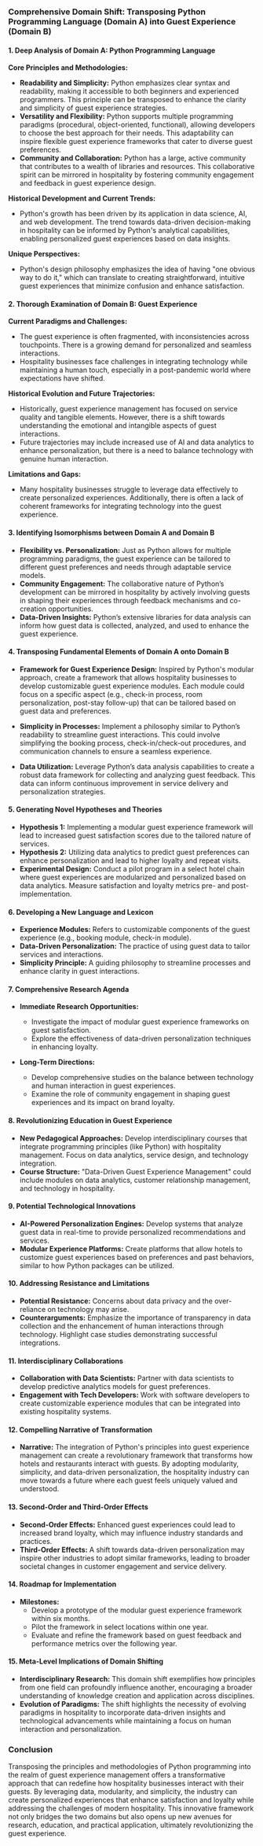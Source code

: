 ### Comprehensive Domain Shift: Transposing Python Programming Language (Domain A) into Guest Experience (Domain B)

#### 1. Deep Analysis of Domain A: Python Programming Language

**Core Principles and Methodologies:**
- **Readability and Simplicity:** Python emphasizes clear syntax and readability, making it accessible to both beginners and experienced programmers. This principle can be transposed to enhance the clarity and simplicity of guest experience strategies.
- **Versatility and Flexibility:** Python supports multiple programming paradigms (procedural, object-oriented, functional), allowing developers to choose the best approach for their needs. This adaptability can inspire flexible guest experience frameworks that cater to diverse guest preferences.
- **Community and Collaboration:** Python has a large, active community that contributes to a wealth of libraries and resources. This collaborative spirit can be mirrored in hospitality by fostering community engagement and feedback in guest experience design.

**Historical Development and Current Trends:**
- Python's growth has been driven by its application in data science, AI, and web development. The trend towards data-driven decision-making in hospitality can be informed by Python's analytical capabilities, enabling personalized guest experiences based on data insights.

**Unique Perspectives:**
- Python's design philosophy emphasizes the idea of having "one obvious way to do it," which can translate to creating straightforward, intuitive guest experiences that minimize confusion and enhance satisfaction.

#### 2. Thorough Examination of Domain B: Guest Experience

**Current Paradigms and Challenges:**
- The guest experience is often fragmented, with inconsistencies across touchpoints. There is a growing demand for personalized and seamless interactions.
- Hospitality businesses face challenges in integrating technology while maintaining a human touch, especially in a post-pandemic world where expectations have shifted.

**Historical Evolution and Future Trajectories:**
- Historically, guest experience management has focused on service quality and tangible elements. However, there is a shift towards understanding the emotional and intangible aspects of guest interactions.
- Future trajectories may include increased use of AI and data analytics to enhance personalization, but there is a need to balance technology with genuine human interaction.

**Limitations and Gaps:**
- Many hospitality businesses struggle to leverage data effectively to create personalized experiences. Additionally, there is often a lack of coherent frameworks for integrating technology into the guest experience.

#### 3. Identifying Isomorphisms between Domain A and Domain B

- **Flexibility vs. Personalization:** Just as Python allows for multiple programming paradigms, the guest experience can be tailored to different guest preferences and needs through adaptable service models.
- **Community Engagement:** The collaborative nature of Python’s development can be mirrored in hospitality by actively involving guests in shaping their experiences through feedback mechanisms and co-creation opportunities.
- **Data-Driven Insights:** Python’s extensive libraries for data analysis can inform how guest data is collected, analyzed, and used to enhance the guest experience.

#### 4. Transposing Fundamental Elements of Domain A onto Domain B

- **Framework for Guest Experience Design:** Inspired by Python's modular approach, create a framework that allows hospitality businesses to develop customizable guest experience modules. Each module could focus on a specific aspect (e.g., check-in process, room personalization, post-stay follow-up) that can be tailored based on guest data and preferences.
  
- **Simplicity in Processes:** Implement a philosophy similar to Python’s readability to streamline guest interactions. This could involve simplifying the booking process, check-in/check-out procedures, and communication channels to ensure a seamless experience.

- **Data Utilization:** Leverage Python’s data analysis capabilities to create a robust data framework for collecting and analyzing guest feedback. This data can inform continuous improvement in service delivery and personalization strategies.

#### 5. Generating Novel Hypotheses and Theories

- **Hypothesis 1:** Implementing a modular guest experience framework will lead to increased guest satisfaction scores due to the tailored nature of services.
- **Hypothesis 2:** Utilizing data analytics to predict guest preferences can enhance personalization and lead to higher loyalty and repeat visits.
- **Experimental Design:** Conduct a pilot program in a select hotel chain where guest experiences are modularized and personalized based on data analytics. Measure satisfaction and loyalty metrics pre- and post-implementation.

#### 6. Developing a New Language and Lexicon

- **Experience Modules:** Refers to customizable components of the guest experience (e.g., booking module, check-in module).
- **Data-Driven Personalization:** The practice of using guest data to tailor services and interactions.
- **Simplicity Principle:** A guiding philosophy to streamline processes and enhance clarity in guest interactions.

#### 7. Comprehensive Research Agenda

- **Immediate Research Opportunities:**
  - Investigate the impact of modular guest experience frameworks on guest satisfaction.
  - Explore the effectiveness of data-driven personalization techniques in enhancing loyalty.
  
- **Long-Term Directions:**
  - Develop comprehensive studies on the balance between technology and human interaction in guest experiences.
  - Examine the role of community engagement in shaping guest experiences and its impact on brand loyalty.

#### 8. Revolutionizing Education in Guest Experience

- **New Pedagogical Approaches:** Develop interdisciplinary courses that integrate programming principles (like Python) with hospitality management. Focus on data analytics, service design, and technology integration.
- **Course Structure:** "Data-Driven Guest Experience Management" could include modules on data analytics, customer relationship management, and technology in hospitality.

#### 9. Potential Technological Innovations

- **AI-Powered Personalization Engines:** Develop systems that analyze guest data in real-time to provide personalized recommendations and services.
- **Modular Experience Platforms:** Create platforms that allow hotels to customize guest experiences based on preferences and past behaviors, similar to how Python packages can be utilized.

#### 10. Addressing Resistance and Limitations

- **Potential Resistance:** Concerns about data privacy and the over-reliance on technology may arise.
- **Counterarguments:** Emphasize the importance of transparency in data collection and the enhancement of human interactions through technology. Highlight case studies demonstrating successful integrations.

#### 11. Interdisciplinary Collaborations

- **Collaboration with Data Scientists:** Partner with data scientists to develop predictive analytics models for guest preferences.
- **Engagement with Tech Developers:** Work with software developers to create customizable experience modules that can be integrated into existing hospitality systems.

#### 12. Compelling Narrative of Transformation

- **Narrative:** The integration of Python's principles into guest experience management can create a revolutionary framework that transforms how hotels and restaurants interact with guests. By adopting modularity, simplicity, and data-driven personalization, the hospitality industry can move towards a future where each guest feels uniquely valued and understood.

#### 13. Second-Order and Third-Order Effects

- **Second-Order Effects:** Enhanced guest experiences could lead to increased brand loyalty, which may influence industry standards and practices.
- **Third-Order Effects:** A shift towards data-driven personalization may inspire other industries to adopt similar frameworks, leading to broader societal changes in customer engagement and service delivery.

#### 14. Roadmap for Implementation

- **Milestones:**
  - Develop a prototype of the modular guest experience framework within six months.
  - Pilot the framework in select locations within one year.
  - Evaluate and refine the framework based on guest feedback and performance metrics over the following year.

#### 15. Meta-Level Implications of Domain Shifting

- **Interdisciplinary Research:** This domain shift exemplifies how principles from one field can profoundly influence another, encouraging a broader understanding of knowledge creation and application across disciplines.
- **Evolution of Paradigms:** The shift highlights the necessity of evolving paradigms in hospitality to incorporate data-driven insights and technological advancements while maintaining a focus on human interaction and personalization.

### Conclusion

Transposing the principles and methodologies of Python programming into the realm of guest experience management offers a transformative approach that can redefine how hospitality businesses interact with their guests. By leveraging data, modularity, and simplicity, the industry can create personalized experiences that enhance satisfaction and loyalty while addressing the challenges of modern hospitality. This innovative framework not only bridges the two domains but also opens up new avenues for research, education, and practical application, ultimately revolutionizing the guest experience.